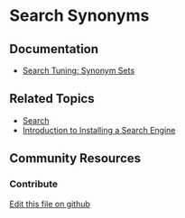# Search Synonyms

## Documentation

* [Search Tuning: Synonym Sets](https://help.liferay.com/hc/en-us/articles/360034473852-Search-Tuning-Synonym-Sets)

## Related Topics

* [Search](https://portal.liferay.dev/docs/7-2/user/-/knowledge_base/u/search)
* [Introduction to Installing a Search Engine](https://help.liferay.com/hc/en-us/articles/360028711092-Introduction-to-Installing-a-Search-Engine)

## Community Resources

### Contribute

[Edit this file on github](https://github.com/olafk/controlpanel-documentation-docs/blob/master/md/72en/com_liferay_portal_search_tuning_synonyms_web_internal_portlet_SynonymsPortlet.md)

